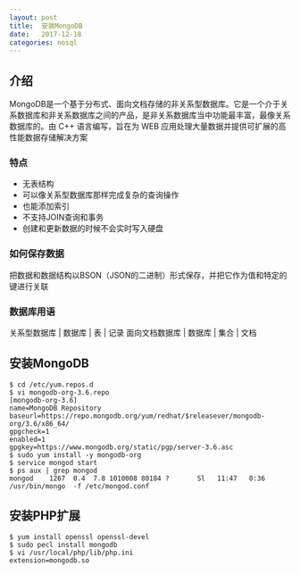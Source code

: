 ```yaml
---
layout: post
title:  安装MongoDB
date:   2017-12-18
categories: nosql
---
```


## 介绍
MongoDB是一个基于分布式、面向文档存储的非关系型数据库。它是一个介于关系数据库和非关系数据库之间的产品，是非关系数据库当中功能最丰富，最像关系数据库的。由 C++ 语言编写，旨在为 WEB 应用处理大量数据并提供可扩展的高性能数据存储解决方案

### 特点
- 无表结构
- 可以像关系型数据库那样完成复杂的查询操作
- 也能添加索引
- 不支持JOIN查询和事务
- 创建和更新数据的时候不会实时写入硬盘

### 如何保存数据
把数据和数据结构以BSON（JSON的二进制）形式保存，并把它作为值和特定的键进行关联

### 数据库用语
关系型数据库 | 数据库  | 表 | 记录
面向文档数据库 | 数据库  | 集合 | 文档


## 安装MongoDB
```shell_session
$ cd /etc/yum.repos.d
$ vi mongodb-org-3.6.repo
[mongodb-org-3.6]
name=MongoDB Repository
baseurl=https://repo.mongodb.org/yum/redhat/$releasever/mongodb-org/3.6/x86_64/
gpgcheck=1
enabled=1
gpgkey=https://www.mongodb.org/static/pgp/server-3.6.asc
$ sudo yum install -y mongodb-org
$ service mongod start
$ ps aux | grep mongod
mongod    1267  0.4  7.8 1010008 80184 ?       Sl   11:47   0:36 /usr/bin/mongo  -f /etc/mongod.conf
```

## 安装PHP扩展
```shell
$ yum install openssl openssl-devel
$ sudo pecl install mongodb
$ vi /usr/local/php/lib/php.ini
extension=mongodb.so
```
